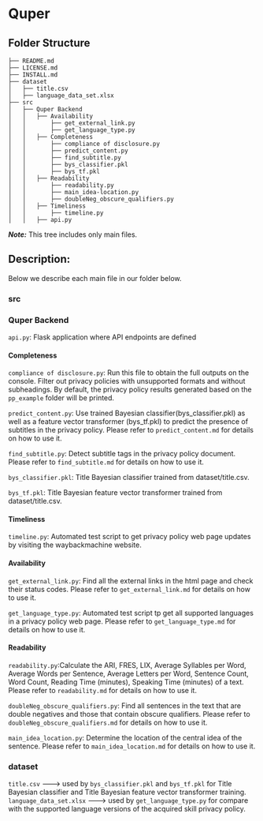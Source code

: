 # Quper

## Folder Structure

```
├── README.md
├── LICENSE.md
├── INSTALL.md
├── dataset
│   ├── title.csv
│   ├── language_data_set.xlsx
├── src
│   ├── Quper Backend
│   │	├── Availability
│   │       ├── get_external_link.py
│   │       ├── get_language_type.py
│   │	├── Completeness
│   │       ├── compliance of disclosure.py
│   │       ├── predict_content.py
│   │       ├── find_subtitle.py
│   │       ├── bys_classifier.pkl
│   │       ├── bys_tf.pkl
│   │	├── Readability
│   │       ├── readability.py
│   │       ├── main_idea-location.py
│   │       ├── doubleNeg_obscure_qualifiers.py
│   │	├── Timeliness
│   │       ├── timeline.py
│   │	├── api.py
```

**_Note:_** This tree includes only main files.

## Description:

Below we describe each main file in our folder below.

### src

### Quper Backend
`api.py`: Flask application where API endpoints are defined

#### Completeness

`compliance of disclosure.py`: Run this file to obtain the full outputs on the console. Filter out privacy policies with unsupported formats and without subheadings. By default, the privacy policy results generated based on the `pp_example` folder will be printed.

`predict_content.py`: Use trained Bayesian classifier(bys_classifier.pkl) as well as a feature vector transformer (bys_tf.pkl) to predict the presence of subtitles in the privacy policy. Please refer to `predict_content.md` for details on how to use it.

`find_subtitle.py`: Detect subtitle tags in the privacy policy document. Please refer to `find_subtitle.md` for details on how to use it.

`bys_classifier.pkl`: Title Bayesian classifier trained from dataset/title.csv.

`bys_tf.pkl`: Title Bayesian feature vector transformer trained from dataset/title.csv.

#### Timeliness

`timeline.py`: Automated test script to get privacy policy web page updates by visiting the waybackmachine website.

#### Availability

`get_external_link.py`: Find all the external links in the html page and check their status codes. Please refer to `get_external_link.md` for details on how to use it.

`get_language_type.py`: Automated test script tp get all supported languages in a privacy policy web page. Please refer to `get_language_type.md` for details on how to use it.


#### Readability

`readability.py`:Calculate the ARI, FRES, LIX, Average Syllables per Word, Average Words per Sentence, Average Letters per Word, Sentence Count, Word Count, Reading Time (minutes), Speaking Time (minutes) of a text. Please refer to `readability.md` for details on how to use it.

`doubleNeg_obscure_qualifiers.py`: Find all sentences in the text that are double negatives and those that contain obscure qualifiers. Please refer to `doubleNeg_obscure_qualifiers.md` for details on how to use it.

`main_idea_location.py`: Determine the location of the central idea of the sentence. Please refer to `main_idea_location.md` for details on how to use it.

### dataset

`title.csv` ---> used by `bys_classifier.pkl` and `bys_tf.pkl` for Title Bayesian classifier and Title Bayesian feature vector transformer training.
`language_data_set.xlsx` ---> used by `get_language_type.py` for compare with the supported language versions of the acquired skill privacy policy.
